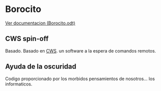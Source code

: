 # Borocito

[Ver documentacion (Borocito.odt)](https://github.com/Zhenboro/Borocito/blob/main/Borocito.odt)

## CWS spin-off
Basado. Basado en [CWS](https://github.com/Zhenboro/CWS). un software a la espera de comandos remotos.

## Ayuda de la oscuridad
Codigo proporcionado por los morbidos pensamientos de nosotros... los informaticos.
